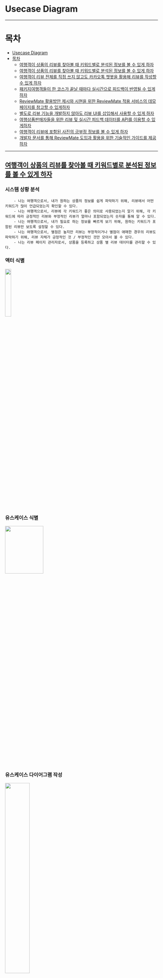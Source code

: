 # Usecase Diagram
---
# 목차
- [Usecase Diagram](#usecase-diagram)
- [목차](#목차)
  - [여행객이 상품의 리뷰를 찾아볼 때 키워드별로 분석된 정보를 볼 수 있게 하자](#여행객이-상품의-리뷰를-찾아볼-때-키워드별로-분석된-정보를-볼-수-있게-하자)
  - [여행객이 상품의 리뷰를 찾아볼 때 키워드별로 분석된 정보를 볼 수 있게 하자](#여행객이-상품의-리뷰를-찾아볼-때-키워드별로-분석된-정보를-볼-수-있게-하자-1)
  - [여행객이 리뷰 전체를 직접 쓰지 않고도 카카오톡 챗봇을 활용해 리뷰를 작성할 수 있게 하자](#여행객이-리뷰-전체를-직접-쓰지-않고도-카카오톡-챗봇을-활용해-리뷰를-작성할-수-있게-하자)
  - [패키지여행객들이 한 코스가 끝날 때마다 실시간으로 피드백이 반영될 수 있게 하자](#패키지여행객들이-한-코스가-끝날-때마다-실시간으로-피드백이-반영될-수-있게-하자)
  - [ReviewMate 활용방안 제시와 시현을 위한 ReviewMate 적용 서비스의 데모페이지를 참고할 수 있게하자](#reviewmate-활용방안-제시와-시현을-위한-reviewmate-적용-서비스의-데모페이지를-참고할-수-있게하자)
  - [별도로 리뷰 기능을 개발하지 않아도 리뷰 UI를 삽입해서 사용할 수 있게 하자](#별도로-리뷰-기능을-개발하지-않아도-리뷰-ui를-삽입해서-사용할-수-있게-하자)
  - [여행상품판매자들을 위한 리뷰 및 실시간 피드백 데이터를 API를 이용할 수 있게하자](#여행상품판매자들을-위한-리뷰-및-실시간-피드백-데이터를-api를-이용할-수-있게하자)
  - [여행객이 리뷰에 포함된 사진의 긍부정 정보를 볼 수 있게 하자](#여행객이-리뷰에-포함된-사진의-긍부정-정보를-볼-수-있게-하자)
  - [개발자 문서를 통해 ReviewMate 도입과 활용을 위한 기술적인 가이드를 제공하자](#개발자-문서를-통해-reviewmate-도입과-활용을-위한-기술적인-가이드를-제공하자)
---
## [여행객이 상품의 리뷰를 찾아볼 때 키워드별로 분석된 정보를 볼 수 있게 하자](#목차)
    
<h3>시스템 상황 분석</h3>

        - 나는 여행객으로서, 내가 원하는 상품의 정보를 쉽게 파악하기 위해, 리뷰에서 어떤 키워드가 많이 언급되었는지 확인할 수 있다.
        - 나는 여행객으로서, 리뷰에 각 키워드가 좋은 의미로 사용되었는지 알기 위해, 각 키워드에 따라 긍정적인 리뷰와 부정적인 리뷰가 얼마나 포함되었는지 숫자를 통해 알 수 있다.
        - 나는 여행객으로서, 내가 필요로 하는 정보를 빠르게 보기 위해, 원하는 키워드가 포함된 리뷰만 보도록 설정할 수 있다.
        - 나는 여행객으로서, 별점은 높지만 리뷰는 부정적이거나 별점이 애매한 경우의 리뷰도 파악하기 위해, 리뷰 자체가 긍정적인 것 / 부정적인 것만 모아서 볼 수 있다.
        - 나는 리뷰 페이지 관리자로서, 상품을 등록하고 상품 별 리뷰 데이터를 관리할 수 있다.

<h3>액터 식별</h3>
<image style = "width:20%;height:20%" src = "image/Usecase_Diagram/1. 키워드별로%20분석된%20리뷰%20정보를%20볼%20수%20있게%20하자/actor.png">

<h3>유스케이스 식별</h3>
<image style = "width:50%;height:20%" src = "image/Usecase_Diagram/1. 키워드별로%20분석된%20리뷰%20정보를%20볼%20수%20있게%20하자/usecase.png">

<h3>유스케이스 다이어그램 작성</h3>
<image style = "width:40%;height:40%" src = "image/Usecase_Diagram/1. 키워드별로%20분석된%20리뷰%20정보를%20볼%20수%20있게%20하자/diagram.png">

## [여행객이 상품의 리뷰를 찾아볼 때 키워드별로 분석된 정보를 볼 수 있게 하자](#목차)
---

<h3>시스템 상황 분석</h3>

    - 나는 여행객으로서, 피드백을 표현하기 위해, 상품을 이용하는 도중에 챗봇에게 알림을 받을 수 있다.
    - 나는 여행객으로서, 간단하게 피드백을 표현하기 위해, 챗봇이 제시하는 선택지 중에 선택할 수 있다.
    - 나는 여행객으로서, 자세하게 피드백을 표현하기 위해, 챗봇에게 건의사항이나 코멘트를 텍스트로 전송할 수 있다.
    - 나는 서비스개발자로서, 여행객의 실시간 피드백을 여행상품판매자에게 제공하기 위해, 피드백 데이터 API를 판매자 콘솔 개발에 이용할 수 있다.
    - 나는 여행상품판매자로서, 여행객들의 피드백에 바로 대응하기 위해, 서비스 개발자의 관리자 콘솔을 이용할 수 있다.
    - 나는 여행상품판매자로서, 상품에 대한 좋은 평가를 얻기 위해, 여행객들의 피드백에 실시간 대응을 할 수 있다.

<h3>액터 식별</h3>
<image style = "width:20%;height:20%" src = "image/Usecase_Diagram/2. 단일여행상품 이용객들이 상품 이용 도중에 실시간으로 피드백이 반영될 수 있게 하자/actor.png">

<h3>유스케이스 식별</h3>
<image style = "width:50%;height:20%" src = "image/Usecase_Diagram/2. 단일여행상품 이용객들이 상품 이용 도중에 실시간으로 피드백이 반영될 수 있게 하자/usecase.png">

<h3>유스케이스 다이어그램 작성</h3>
<image style = "width:40%;height:40%" src = "image/Usecase_Diagram/2. 단일여행상품 이용객들이 상품 이용 도중에 실시간으로 피드백이 반영될 수 있게 하자/diagram.png">

## [여행객이 리뷰 전체를 직접 쓰지 않고도 카카오톡 챗봇을 활용해 리뷰를 작성할 수 있게 하자](#목차)
---

<h3>시스템 상황 분석</h3>

    - 나는 여행객으로서, 직접 앱에 접속하지 않고도 리뷰를 작성하기 위해, 카카오톡 챗봇에게 리뷰 글을 전송할 수 있다.
    - 나는 여행객으로서, 리뷰 키워드와 긍정 / 부정 단계만 선택하면 리뷰를 자동으로 생성해주는 챗봇을 사용할 수 있다.
    - 나는 여행객으로서, 챗봇이 생성해준 리뷰를 수정할 수 있다.
    - 나는 여행객으로서, 리뷰에 사진도 포함하기 위해, 챗봇에게 사진을 전송할 수 있다.

<h3>액터 식별</h3>
<image style = "width:20%;height:20%" src = "image/Usecase_Diagram/3. 여행객이 리뷰 전체를 직접 쓰지 않고도 카카오톡 챗봇을 활용해 리뷰를 작성할 수 있게 하자/actor.png">

<h3>유스케이스 식별</h3>
<image style = "width:50%;height:20%" src = "image/Usecase_Diagram/3. 여행객이 리뷰 전체를 직접 쓰지 않고도 카카오톡 챗봇을 활용해 리뷰를 작성할 수 있게 하자/usecase.png">

<h3>유스케이스 다이어그램 작성</h3>
<image style = "width:40%;height:40%" src = "image/Usecase_Diagram/3. 여행객이 리뷰 전체를 직접 쓰지 않고도 카카오톡 챗봇을 활용해 리뷰를 작성할 수 있게 하자/diagram.png">

## [패키지여행객들이 한 코스가 끝날 때마다 실시간으로 피드백이 반영될 수 있게 하자](#목차)
---

<h3>시스템 상황 분석</h3>

    - 나는 여행객으로서, 피드백을 표현하기 위해, 한 코스가 끝날 때마다 챗봇에게 알림을 받을 수 있다.
    - 나는 여행객으로서, 간단하게 피드백을 표현하기 위해, 챗봇이 제시하는 선택지 중에 선택할 수 있다.
    - 나는 여행객으로서, 자세하게 피드백을 표현하기 위해, 챗봇에게 건의사항이나 코멘트를 텍스트로 전송할 수 있다.
    - 나는 서비스개발자로서, 여행객의 실시간 피드백을 여행상품판매자에게 제공하기 위해, 피드백 데이터 API를 판매자 콘솔 개발에 이용할 수 있다.
    - 나는 패키지여행인솔자로서, 상품에 대한 좋은 평가를 얻기 위해, 여행객들의 피드백에 실시간 대응을 할 수 있다.

<h3>액터 식별</h3>
<image style = "width:20%;height:20%" src = "image/Usecase_Diagram/4. 패키지여행객들이 한 코스가 끝날 때마다 실시간으로 피드백이 반영될 수 있게 하자/actor.png">

<h3>유스케이스 식별</h3>
<image style = "width:50%;height:20%" src = "image/Usecase_Diagram/4. 패키지여행객들이 한 코스가 끝날 때마다 실시간으로 피드백이 반영될 수 있게 하자/usecase.png">

<h3>유스케이스 다이어그램 작성</h3>
<image style = "width:40%;height:40%" src = "image/Usecase_Diagram/4. 패키지여행객들이 한 코스가 끝날 때마다 실시간으로 피드백이 반영될 수 있게 하자/diagram.png">

## [ReviewMate 활용방안 제시와 시현을 위한 ReviewMate 적용 서비스의 데모페이지를 참고할 수 있게하자](#목차)
---

<h3>시스템 상황 분석</h3>

    - 나는 잠재고객으로서, ReviewMate 도입을 고려하기 위해, 리뷰를 작성해보고 분석결과를 확인할 수 있다.
    - 나는 잠재고객으로서, ReviewMate 도입을 고려하기 위해, 키워드별 리뷰 조회 기능을 체험할 수 있다.
    - 나는 잠재고객으로서, ReviewMate 도입을 고려하기 위해, 상품별 리뷰 통계 기능을 체험할 수 있다.
    - 나는 잠재고객으로서, ReviewMate 도입을 고려하기 위해, 리뷰 목록창 삽입을 위한 예시를 참고할 수 있다.
    - 나는 잠재고객으로서, ReviewMate 도입을 고려하기 위해, 리뷰 작성창 삽입을 위한 예시를 참고할 수 있다.

<h3>액터 식별</h3>
<image style = "width:20%;height:20%" src = "image/Usecase_Diagram/5. ReviewMate 활용방안 제시와 시현을 위한 ReviewMate 적용 서비스의 데모페이지를 참고할 수 있게하자/actor.png">

<h3>유스케이스 식별</h3>
<image style = "width:50%;height:20%" src = "image/Usecase_Diagram/5. ReviewMate 활용방안 제시와 시현을 위한 ReviewMate 적용 서비스의 데모페이지를 참고할 수 있게하자/usecase.png">

<h3>유스케이스 다이어그램 작성</h3>
<image style = "width:40%;height:40%" src = "image/Usecase_Diagram/5. ReviewMate 활용방안 제시와 시현을 위한 ReviewMate 적용 서비스의 데모페이지를 참고할 수 있게하자/diagram.png">

## [별도로 리뷰 기능을 개발하지 않아도 리뷰 UI를 삽입해서 사용할 수 있게 하자](#목차)
---

<h3>시스템 상황 분석</h3>

    - 나는 서비스 개발자로서, 리뷰 기능을 서비스에 포함시키기 위해, ReviewMate의 리뷰 UI를 삽입할 수 있다.
    - 나는 서비스 개발자로서, 서비스에 리뷰 분석 데이터를 활용하기 위해, 인공지능 개발 없이 ReviewMate를 도입할 수 있다.
    - 나는 여행객으로서, 리뷰를 작성하기 위해, 리뷰 입력 UI를 이용할 수 있다.
    - 나는 여행객으로서, 리뷰를 보기위해, 리뷰 목록 UI를 이용할 수 있다.

<h3>액터 식별</h3>
<image style = "width:20%;height:20%" src = "image/Usecase_Diagram/6. 별도로 리뷰 기능을 개발하지 않아도 리뷰 UI를 삽입해서 사용할 수 있게 하자/actor.png">

<h3>유스케이스 식별</h3>
<image style = "width:50%;height:20%" src = "image/Usecase_Diagram/6. 별도로 리뷰 기능을 개발하지 않아도 리뷰 UI를 삽입해서 사용할 수 있게 하자/usecase.png">

<h3>유스케이스 다이어그램 작성</h3>
<image style = "width:40%;height:40%" src = "image/Usecase_Diagram/6. 별도로 리뷰 기능을 개발하지 않아도 리뷰 UI를 삽입해서 사용할 수 있게 하자/diagram.png">

## [여행상품판매자들을 위한 리뷰 및 실시간 피드백 데이터를 API를 이용할 수 있게하자](#목차)
---

<h3>시스템 상황 분석</h3>

    - 나는 서비스 개발자로서, 여행상품판매자에게 데이터를 제공하기 위해, API를 활용해 판매자 콘솔을 개발할 수 있다.
    - 나는 여행상품판매자로서, 상품을 개선하기 위해, 상품에 대한 리뷰 데이터를 볼 수 있다.
    - 나는 여행상품판매자로서, 여행객의 불만족을 해결하기 위해, 상품에 대한 실시간 피드백을 볼 수 있다.

<h3>액터 식별</h3>
<image style = "width:20%;height:20%" src = "image/Usecase_Diagram/7. 여행상품판매자들을 위한 리뷰 및 실시간 피드백 데이터를 API를 이용할 수 있게하자/actor.png">

<h3>유스케이스 식별</h3>
<image style = "width:50%;height:20%" src = "image/Usecase_Diagram/7. 여행상품판매자들을 위한 리뷰 및 실시간 피드백 데이터를 API를 이용할 수 있게하자/usecase.png">

<h3>유스케이스 다이어그램 작성</h3>
<image style = "width:40%;height:40%" src = "image/Usecase_Diagram/7. 여행상품판매자들을 위한 리뷰 및 실시간 피드백 데이터를 API를 이용할 수 있게하자/diagram.png">

## [여행객이 리뷰에 포함된 사진의 긍부정 정보를 볼 수 있게 하자](#목차)
---

<h3>시스템 상황 분석</h3>

    - 나는 여행객으로서, 리뷰를 읽지 않아도 사진으로 상품을 파악할 수 있도록, 상품 리뷰의 사진만 모아서 볼 수 있다.
    - 나는 여행객으로서, 관심있는 키워드를 빠르게 파악하기 위해, 내가 원하는 키워드의 사진만 모아서 볼 수 있다.
    - 나는 여행객으로서, 각 키워드가 긍정적인지 / 부정적인지 시각적으로 파악하기 위해, 긍정 리뷰에 포함된 사진 / 부정 리뷰에 포함된 사진만 모아서 볼 수 있다.
    - 나는 여행객으로서, 별다른 텍스트 없이 사진만 있는 리뷰 정보도 함께 파악하기 위해, 사진 자체가 긍정적인지 파악하는 인공지능의 결과를 볼 수 있다.
    - 나는 리뷰 페이지 관리자로서, 상품과 각 상품의 리뷰를 관리할 수 있다.

<h3>액터 식별</h3>
<image style = "width:20%;height:20%" src = "image/Usecase_Diagram/8. 여행객이 리뷰에 포함된 사진의 긍부정 정보를 볼 수 있게 하자/actor.png">

<h3>유스케이스 식별</h3>
<image style = "width:50%;height:20%" src = "image/Usecase_Diagram/8. 여행객이 리뷰에 포함된 사진의 긍부정 정보를 볼 수 있게 하자/usecase.png">

<h3>유스케이스 다이어그램 작성</h3>
<image style = "width:40%;height:40%" src = "image/Usecase_Diagram/8. 여행객이 리뷰에 포함된 사진의 긍부정 정보를 볼 수 있게 하자/diagram.png">

## [개발자 문서를 통해 ReviewMate 도입과 활용을 위한 기술적인 가이드를 제공하자](#목차)
---

<h3>시스템 상황 분석</h3>

    - 개발자 문서를 통해 ReviewMate 도입과 활용을 위한 기술적인 가이드를 제공하자
    - 나는 잠재고객으로서, ReviewMate 도입을 고려하기 위해, ReviewMate 기술의 개요를 알 수 있다.
    - 나는 서비스 개발자로서, ReviewMate를 도입하기 위해, ReviewMate API 명세를 볼 수 있다.
    - 나는 서비스 개발자로서, ReviewMate를 도입하기 위해, ReviewMate 도입 가이드를 볼 수 있다.

<h3>액터 식별</h3>
<image style = "width:20%;height:20%" src = "image/Usecase_Diagram/9. 개발자 문서를 통해 ReviewMate 도입과 활용을 위한 기술적인 가이드를 제공하자/actor.png">

<h3>유스케이스 식별</h3>
<image style = "width:50%;height:20%" src = "image/Usecase_Diagram/9. 개발자 문서를 통해 ReviewMate 도입과 활용을 위한 기술적인 가이드를 제공하자/usecase.png">

<h3>유스케이스 다이어그램 작성</h3>
<image style = "width:40%;height:40%" src = "image/Usecase_Diagram/9. 개발자 문서를 통해 ReviewMate 도입과 활용을 위한 기술적인 가이드를 제공하자/diagram.png">